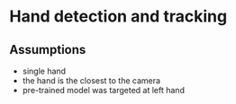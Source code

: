 # Hand detection and tracking

## Assumptions
-   single hand
-   the hand is the closest to the camera
-   pre-trained model was targeted at left hand
